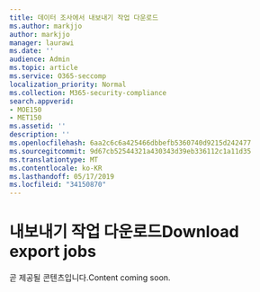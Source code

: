 ```yaml
---
title: 데이터 조사에서 내보내기 작업 다운로드
ms.author: markjjo
author: markjjo
manager: laurawi
ms.date: ''
audience: Admin
ms.topic: article
ms.service: O365-seccomp
localization_priority: Normal
ms.collection: M365-security-compliance
search.appverid:
- MOE150
- MET150
ms.assetid: ''
description: ''
ms.openlocfilehash: 6aa2c6c6a425466dbbefb5360740d9215d242477
ms.sourcegitcommit: 9d67cb52544321a430343d39eb336112c1a11d35
ms.translationtype: MT
ms.contentlocale: ko-KR
ms.lasthandoff: 05/17/2019
ms.locfileid: "34150870"
---
```

# <a name="download-export-jobs"></a><span data-ttu-id="b8c8d-102">내보내기 작업 다운로드</span><span class="sxs-lookup"><span data-stu-id="b8c8d-102">Download export jobs</span></span>

<span data-ttu-id="b8c8d-103">곧 제공될 콘텐츠입니다.</span><span class="sxs-lookup"><span data-stu-id="b8c8d-103">Content coming soon.</span></span>